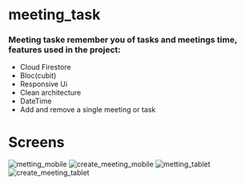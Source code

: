 # meeting_task

### Meeting taske remember you of tasks and meetings time, features used in the project:

- Cloud Firestore
- Bloc(cubit)
- Responsive Ui
- Clean architecture
- DateTime
- Add and remove a single meeting or task

# Screens 

![metting_mobile](https://user-images.githubusercontent.com/60053771/191099399-0bb42a43-6d76-4a29-bd0c-d8c1193a6fba.png)
![create_meeting_mobile](https://user-images.githubusercontent.com/60053771/191099413-137b837a-63a3-4823-b791-02654432c957.png)
![metting_tablet](https://user-images.githubusercontent.com/60053771/191099427-cf03c818-619f-4093-af5d-c7177a5d19a9.png)
![create_meeting_tablet](https://user-images.githubusercontent.com/60053771/191099647-609610b9-e6c7-4a59-9879-dae09603e734.png)
